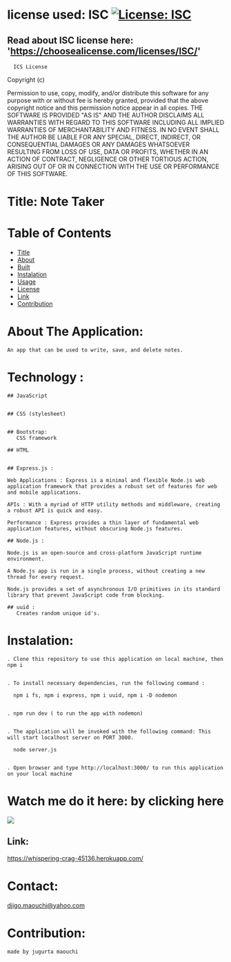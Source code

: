 
  # license used:  ISC  [![License: ISC](https://img.shields.io/badge/License-ISC-blue.svg)](https://opensource.org/licenses/ISC)

  ## Read about ISC license here:  'https://choosealicense.com/licenses/ISC/'

      ICS License
  
Copyright (c)

Permission to use, copy, modify, and/or distribute this software for any purpose with or without fee is hereby granted,
provided that the above copyright notice and this permission notice appear in all copies.
THE SOFTWARE IS PROVIDED "AS IS" AND THE AUTHOR DISCLAIMS ALL WARRANTIES WITH REGARD TO THIS SOFTWARE INCLUDING ALL IMPLIED WARRANTIES OF MERCHANTABILITY AND FITNESS.
IN NO EVENT SHALL THE AUTHOR BE LIABLE FOR ANY SPECIAL, DIRECT, INDIRECT, OR CONSEQUENTIAL DAMAGES OR ANY DAMAGES WHATSOEVER RESULTING FROM LOSS OF USE, DATA OR PROFITS,
WHETHER IN AN ACTION OF CONTRACT, NEGLIGENCE OR OTHER TORTIOUS ACTION, ARISING OUT OF OR IN CONNECTION WITH THE USE OR PERFORMANCE OF THIS SOFTWARE. 
    
  



  # Title: Note Taker



  # Table of  Contents

  * [Title](#title)
  * [About](#about)
  * [Built](#Technology)
  * [Instalation](#header.instal)
  * [Usage](header.usage)
  * [License](#header.license)
  * [Link](#link)
  * [Contribution](#header.contribution)



  # About The Application:
    An app that can be used to write, save, and delete notes.
    

  # Technology :

    ## JavaScript 


    ## CSS (stylesheet)


    ## Bootstrap: 
       CSS framework 

    ## HTML


    ## Express.js :

    Web Applications : Express is a minimal and flexible Node.js web application framework that provides a robust set of features for web and mobile applications.

    APIs : With a myriad of HTTP utility methods and middleware, creating a robust API is quick and easy.

    Performance : Express provides a thin layer of fundamental web application features, without obscuring Node.js features.

    ## Node.js :

    Node.js is an open-source and cross-platform JavaScript runtime environment.

    A Node.js app is run in a single process, without creating a new thread for every request.

    Node.js provides a set of asynchronous I/O primitives in its standard library that prevent JavaScript code from blocking.

    ## uuid :
       Creates random unique id's.
    

    
  # Instalation:

    . Clone this repository to use this application on local machine, then npm i 


    . To install necessary dependencies, run the following command :

      npm i fs, npm i express, npm i uuid, npm i -D nodemon 


    . npm run dev ( to run the app with nodemon)  
    

    . The application will be invoked with the following command: This will start localhost server on PORT 3000.

      node server.js


    . Open browser and type http://localhost:3000/ to run this application on your local machine

  


  # Watch me do it here: by clicking here 
  ![](assets/images/test.gif)





  ## Link:  
   
  https://whispering-crag-45136.herokuapp.com/


  # Contact:
  djigo.maouchi@yahoo.com



  # Contribution:
    made by jugurta maouchi 
